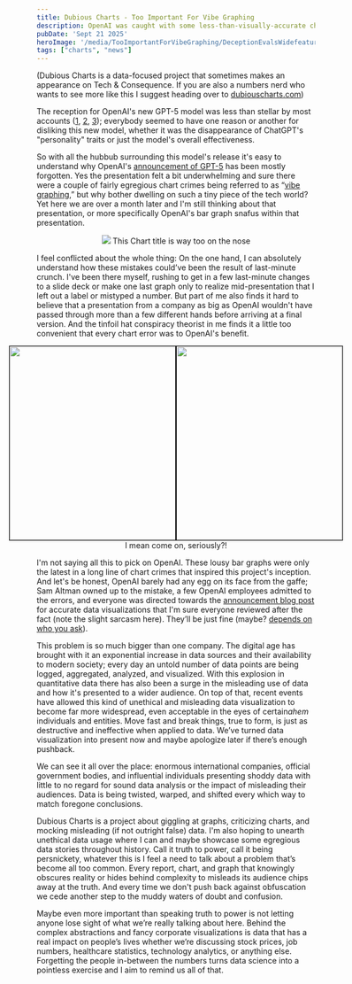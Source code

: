 ```yaml
---
title: Dubious Charts - Too Important For Vibe Graphing
description: OpenAI was caught with some less-than-visually-accurate charts in its GPT-5 presentation, but this is a symptom of an even larger problem. Aka number go up at any cost does not a good chart make
pubDate: 'Sept 21 2025'
heroImage: '/media/TooImportantForVibeGraphing/DeceptionEvalsWidefeatured.png'
tags: ["charts", "news"]
---
```

(Dubious Charts is a data-focused project that sometimes makes an appearance on Tech & Consequence. If you are also a numbers nerd who wants to see more like this I suggest heading over to [dubiouscharts.com](https://dubiouscharts.com/))


The reception for OpenAI's new GPT-5 model was less than stellar by most accounts ([1](https://www.theverge.com/openai/759755/gpt-5-failed-the-hype-test-sam-altman-openai), [2](https://www.wired.com/story/openai-gpt-5-backlash-sam-altman/), [3](https://futurism.com/gpt-5-disaster)); everybody seemed to have one reason or another for disliking this new model, whether it was the disappearance of ChatGPT's "personality" traits or just the model's overall effectiveness.

So with all the hubbub surrounding this model's release it's easy to understand why OpenAI's [announcement of GPT-5](https://www.youtube.com/watch?v=0Uu_VJeVVfo) has been mostly forgotten. Yes the presentation felt a bit underwhelming and sure there were a couple of fairly egregious chart crimes being referred to as “[vibe graphing,](https://www.theverge.com/news/756444/openai-gpt-5-vibe-graphing-chart-crime)” but why bother dwelling on such a tiny piece of the tech world? Yet here we are over a month later and I'm still thinking about that presentation, or more specifically OpenAI's bar graph snafus within that presentation.

<div style="text-align: center;">
  <img src="/media/TooImportantForVibeGraphing/AcademicWide.png"></img>
  This Chart title is way too on the nose
</div>

I feel conflicted about the whole thing: On the one hand, I can absolutely understand how these mistakes could’ve been the result of last-minute crunch. I've been there myself, rushing to get in a few last-minute changes to a slide deck or make one last graph only to realize mid-presentation that I left out a label or mistyped a number. But part of me also finds it hard to believe that a presentation from a company as big as OpenAI wouldn't have passed through more than a few different hands before arriving at a final version. And the tinfoil hat conspiracy theorist in me finds it a little too convenient that every chart error was to OpenAI's benefit.


<div style="text-align: center;">
	<div style="text-align: center; display: flex; justify-content: center;">
		  <img src="/media/TooImportantForVibeGraphing/DeceptionEvalsClose.png" style="border: 1px solid black; height: 350px; width: 300px; margin: 0px; object-fit: fill;"></img>
		  <img src="/media/TooImportantForVibeGraphing/AcademicClose.png" style="border: 1px solid black; height: 350px; width: 300px; margin: 0px; object-fit: fill;"></img>
	  </div>
  I mean come on, seriously?!
</div>

I'm not saying all this to pick on OpenAI. These lousy bar graphs were only the latest in a long line of chart crimes that inspired this project's inception. And let's be honest, OpenAI barely had any egg on its face from the gaffe; Sam Altman owned up to the mistake, a few OpenAI employees admitted to the errors, and everyone was directed towards the [announcement blog post](https://openai.com/index/introducing-gpt-5/) for accurate data visualizations that I'm sure everyone reviewed after the fact (note the slight sarcasm here). They’ll be just fine (maybe? [depends on who you ask](https://www.wheresyoured.at/the-haters-gui/)).

This problem is so much bigger than one company. The digital age has brought with it an exponential increase in data sources and their availability to modern society; every day an untold number of data points are being logged, aggregated, analyzed, and visualized. With this explosion in quantitative data there has also been a surge in the misleading use of data and how it's presented to a wider audience. On top of that, recent events have allowed this kind of unethical and misleading data visualization to become far more widespread, even acceptable in the eyes of certain*ahem* individuals and entities. Move fast and break things, true to form, is just as destructive and ineffective when applied to data. We’ve turned data visualization into present now and maybe apologize later if there’s enough pushback.

We can see it all over the place: enormous international companies, official government bodies, and influential individuals presenting shoddy data with little to no regard for sound data analysis or the impact of misleading their audiences. Data is being twisted, warped, and shifted every which way to match foregone conclusions.

Dubious Charts is a project about giggling at graphs, criticizing charts, and mocking misleading (if not outright false) data. I'm also hoping to unearth unethical data usage where I can and maybe showcase some egregious data stories throughout history. Call it truth to power, call it being persnickety, whatever this is I feel a need to talk about a problem that’s become all too common. Every report, chart, and graph that knowingly obscures reality or hides behind complexity to misleads its audience chips away at the truth. And every time we don't push back against obfuscation we cede another step to the muddy waters of doubt and confusion.

Maybe even more important than speaking truth to power is not letting anyone lose sight of what we’re really talking about here. Behind the complex abstractions and fancy corporate visualizations is data that has a real impact on people’s lives whether we’re discussing stock prices, job numbers, healthcare statistics, technology analytics, or anything else. Forgetting the people in-between the numbers turns data science into a pointless exercise and I aim to remind us all of that.